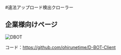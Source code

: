 #違法アップロード検出クローラー

## 企業様向けページ

![DBOT](https://user-images.githubusercontent.com/55453288/101245768-88637f00-3752-11eb-97c7-dedc6f69f58d.png)

コード：https://github.com/ohirunetime/D-BOT-Client
